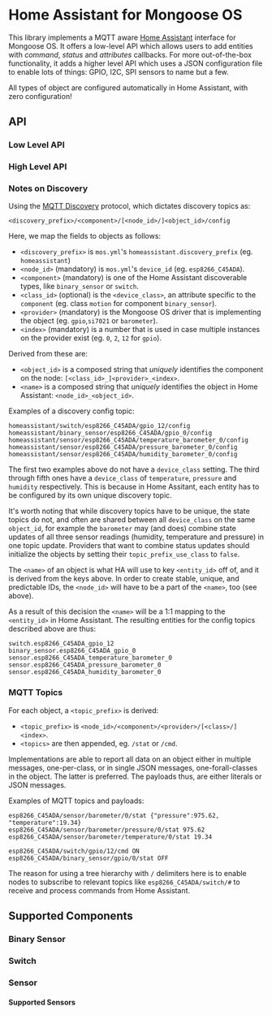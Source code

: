 # Home Assistant for Mongoose OS

This library implements a MQTT aware [Home Assistant](https://home-assistant.io/)
interface for Mongoose OS. It offers a low-level API which allows users to
add entities with _command_, _status_ and _attributes_ callbacks. For more
out-of-the-box functionality, it adds a higher level API which uses a JSON
configuration file to enable lots of things: GPIO, I2C, SPI sensors to name
but a few.

All types of object are configured automatically in Home Assistant, with zero
configuration!

## API

### Low Level API

### High Level API

### Notes on Discovery

Using the [MQTT Discovery](https://home-assistant.io/docs/mqtt/discovery/)
protocol, which dictates discovery topics as:

`<discovery_prefix>/<component>/[<node_id>/]<object_id>/config`

Here, we map the fields to objects as follows:

*    `<discovery_prefix>` is `mos.yml`'s `homeassistant.discovery_prefix`
     (eg. `homeassistant`)
*    `<node_id>` (mandatory) is `mos.yml`'s `device_id` (eg. `esp8266_C45ADA`).
*    `<component>` (mandatory) is one of the Home Assistant discoverable types,
     like `binary_sensor` or `switch`.
*    `<class_id>` (optional) is the `<device_class>`, an attribute specific to
     the `component` (eg. class `motion` for component `binary_sensor`).
*    `<provider>` (mandatory) is the Mongoose OS driver that is implementing
     the object (eg. `gpio`,`si7021` or `barometer`).
*    `<index>` (mandatory) is a number that is used in case multiple instances
     on the provider exist (eg. `0`, `2`, `12` for `gpio`).

Derived from these are:

*    `<object_id>` is a composed string that _uniquely_ identifies the
     component on the node: `[<class_id>_]<provider>_<index>`.
*    `<name>` is a composed string that _uniquely_ identifies the object in
     Home Assistant: `<node_id>_<object_id>`.

Examples of a discovery config topic:
```
homeassistant/switch/esp8266_C45ADA/gpio_12/config
homeassistant/binary_sensor/esp8266_C45ADA/gpio_0/config
homeassistant/sensor/esp8266_C45ADA/temperature_barometer_0/config
homeassistant/sensor/esp8266_C45ADA/pressure_barometer_0/config
homeassistant/sensor/esp8266_C45ADA/humidity_barometer_0/config
```
The first two examples above do not have a `device_class` setting.
The third through fifth ones have a `device_class` of `temperature`, `pressure`
and `humidity` respectively. This is because in Home Assitant, each entity has
to be configured by its own unique discovery topic.

It's worth noting that while discovery topics have to be unique, the state
topics do not, and often are shared between all `device_class` on the same
`object_id`, for example the `barometer` may (and does) combine state updates
of all three sensor readings (humidity, temperature and pressure) in one topic
update. Providers that want to combine status updates should initialize the
objects by setting their `topic_prefix_use_class` to `false`.

The `<name>` of an object is what HA will use to key `<entity_id>` off of, and
it is derived from the keys above. In order to create stable, unique, and
predictable IDs, the `<node_id>` will have to be a part of the `<name>`, too
(see above).

As a result of this decision the `<name>` will be a 1:1 mapping to the 
`<entity_id>` in Home Assistant. The resulting entities for the config topics
described above are thus:

```
switch.esp8266_C45ADA_gpio_12
binary_sensor.esp8266_C45ADA_gpio_0
sensor.esp8266_C45ADA_temperature_barometer_0
sensor.esp8266_C45ADA_pressure_barometer_0
sensor.esp8266_C45ADA_humidity_barometer_0
```

### MQTT Topics

For each object, a `<topic_prefix>` is derived:
*    `<topic_prefix>` is `<node_id>/<component>/<provider>/[<class>/]<index>`.
*    `<topics>` are then appended, eg. `/stat` or `/cmd`.

Implementations are able to report all data on an object either in multiple
messages, one-per-class, or in single JSON messages, one-forall-classes in the
object. The latter is preferred. The payloads thus, are either literals or JSON
messages.

Examples of MQTT topics and payloads:
```
esp8266_C45ADA/sensor/barometer/0/stat {"pressure":975.62, "temperature":19.34}
esp8266_C45ADA/sensor/barometer/pressure/0/stat 975.62
esp8266_C45ADA/sensor/barometer/temperature/0/stat 19.34

esp8266_C45ADA/switch/gpio/12/cmd ON
esp8266_C45ADA/binary_sensor/gpio/0/stat OFF
```

The reason for using a tree hierarchy with `/` delimiters here is to enable
nodes to subscribe to relevant topics like `esp8266_C45ADA/switch/#` to receive
and process commands from Home Assistant.

## Supported Components

### Binary Sensor

### Switch

### Sensor

#### Supported Sensors
